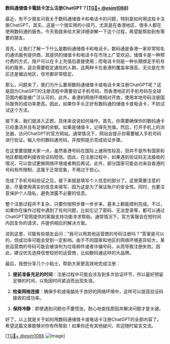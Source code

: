 **数码通储值卡電話卡怎么注册ChatGPT？[[TG💪+ @esim1088](https://t.me/s/esim1088)]**

最近，有不少朋友问我关于数码通储值卡和电话卡的问题，特别是如何用这些卡注册ChatGPT。其实，这是一个很实用的小技巧，尤其是在香港地区，很多人都在使用数码通的服务。今天我就来给大家详细讲解一下这个过程，希望能帮助到有需要的朋友。

首先，让我们了解一下什么是数码通储值卡和电话卡。数码通是香港一家非常知名的通讯服务提供商，其提供的储值卡和电话卡在市场上广受欢迎。储值卡是一种预付费的方式，用户可以在卡上充值后直接使用；而电话卡则是一种长期绑定手机号码的服务，适合需要稳定通信的人群。这两种卡在香港的覆盖率很高，无论是在市区还是偏远地区，信号都非常稳定。

那么，问题来了，我们为什么要用数码通储值卡或电话卡来注册ChatGPT呢？这是因为ChatGPT的注册流程中需要验证手机号码，而香港地区的手机号码在全球范围内都是被广泛认可的。此外，香港的网络环境相对开放，使用本地号码注册国际服务的成功率更高。因此，如果你手头正好有数码通的储值卡或电话卡，不妨试试这个方法。

接下来，我们就进入正题，具体来说说如何操作。首先，你需要确保你的数码通卡已经激活并且有足够的余额。如果是储值卡，记得先充值。然后，打开手机上的浏览器，访问ChatGPT的官方网站。通常情况下，网站会提示你需要输入手机号码进行验证。输入你的数码通号码，并按照提示完成验证步骤。

在这里要提醒大家一点，虽然香港号码在国际上通用性较高，但并不是所有国家和地区都能顺利接收验证码短信。因此，在注册过程中，如果遇到验证码无法接收的情况，可以尝试更换网络环境或者稍后再试。此外，部分国家可能会对来自香港的号码有所限制，这属于正常现象，不用过于担心。

完成了手机号码验证之后，接下来就是填写个人信息的部分了。这里需要注意的是，尽量使用真实的信息来填写，因为这是为了保证账户的安全性。同时，也要注意保护个人隐私，避免泄露不必要的信息。

整个注册过程并不复杂，只要你按照步骤一步步来，基本上都能顺利完成。不过，如果你在操作过程中遇到了任何问题，比如忘记了密码、无法登录等，都可以通过ChatGPT官网提供的客服支持功能寻求帮助。通常情况下，官方客服会在短时间内回复你的请求，并提供相应的解决方案。

说到这里，可能有些朋友会问：“我可以用其他运营商的号码注册吗？”答案是可以的，但成功率可能会受到一定影响。由于不同国家和地区的网络环境差异较大，某些运营商的号码可能会被误判为垃圾邮件或者诈骗号码，从而导致注册失败。因此，建议优先选择信誉较好的运营商，比如数码通这样的大品牌。

最后，我想分享几个小贴士，帮助大家更高效地完成注册：

1. **提前准备充足的时间**：注册过程中可能会涉及到多次验证环节，所以最好预留足够的时间，以免因时间紧迫而出现失误。
   
2. **检查网络连接**：确保手机或电脑处于良好的网络环境中，这样可以提高验证码接收的成功率。

3. **保持冷静**：即使遇到问题也不要慌张，耐心地查找原因并解决问题才是关键。

好了，以上就是关于如何用数码通储值卡或电话卡注册ChatGPT的全部内容了。希望这篇文章能够对你有所帮助！如果你还有其他疑问，欢迎随时留言交流。

[[TG💪+ @esim1088](https://t.me/s/esim1088) ![Image](https://i.postimg.cc/4NQfJmqS/Snipaste-2025-05-13-00-14-12.png)]